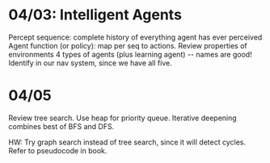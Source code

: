 

# 04/03: Intelligent Agents
<!-- Try incorporating this into OSUAR nav code -->
Percept sequence: complete history of everything agent has ever perceived
Agent function (or policy): map per seq to actions.
Review properties of environments
4 types of agents (plus learning agent) -- names are good! Identify in our nav system, since we have all five.

# 04/05
Review tree search.
Use heap for priority queue.
Iterative deepening combines best of BFS and DFS.

HW: Try graph search instead of tree search, since it will detect cycles. Refer to pseudocode in book.


<!--
vim: syntax=markdown
-->

